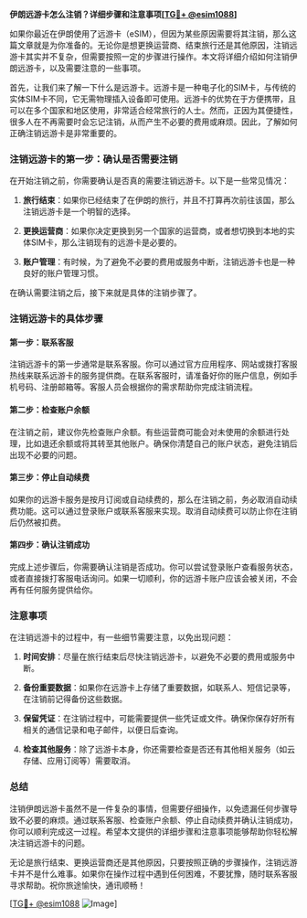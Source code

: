**伊朗远游卡怎么注销？详细步骤和注意事项[[TG💪+ @esim1088](https://t.me/s/esim1088)]**

如果你最近在伊朗使用了远游卡（eSIM），但因为某些原因需要将其注销，那么这篇文章就是为你准备的。无论你是想更换运营商、结束旅行还是其他原因，注销远游卡其实并不复杂，但需要按照一定的步骤进行操作。本文将详细介绍如何注销伊朗远游卡，以及需要注意的一些事项。

首先，让我们来了解一下什么是远游卡。远游卡是一种电子化的SIM卡，与传统的实体SIM卡不同，它无需物理插入设备即可使用。远游卡的优势在于方便携带，且可以在多个国家和地区使用，非常适合经常旅行的人士。然而，正因为其便捷性，很多人在不再需要时会忘记注销，从而产生不必要的费用或麻烦。因此，了解如何正确注销远游卡是非常重要的。

### 注销远游卡的第一步：确认是否需要注销

在开始注销之前，你需要确认是否真的需要注销远游卡。以下是一些常见情况：

1. **旅行结束**：如果你已经结束了在伊朗的旅行，并且不打算再次前往该国，那么注销远游卡是一个明智的选择。
   
2. **更换运营商**：如果你决定更换到另一个国家的运营商，或者想切换到本地的实体SIM卡，那么注销现有的远游卡是必要的。

3. **账户管理**：有时候，为了避免不必要的费用或服务中断，注销远游卡也是一种良好的账户管理习惯。

在确认需要注销之后，接下来就是具体的注销步骤了。

### 注销远游卡的具体步骤

#### 第一步：联系客服

注销远游卡的第一步通常是联系客服。你可以通过官方应用程序、网站或拨打客服热线来联系远游卡的服务提供商。在联系客服时，请准备好你的账户信息，例如手机号码、注册邮箱等。客服人员会根据你的需求帮助你完成注销流程。

#### 第二步：检查账户余额

在注销之前，建议你先检查账户余额。有些运营商可能会对未使用的余额进行处理，比如退还余额或将其转至其他账户。确保你清楚自己的账户状态，避免注销后出现不必要的问题。

#### 第三步：停止自动续费

如果你的远游卡服务是按月订阅或自动续费的，那么在注销之前，务必取消自动续费功能。这可以通过登录账户或联系客服来实现。取消自动续费可以防止你在注销后仍然被扣费。

#### 第四步：确认注销成功

完成上述步骤后，你需要确认注销是否成功。你可以尝试登录账户查看服务状态，或者直接拨打客服电话询问。如果一切顺利，你的远游卡账户应该会被关闭，不会再有任何服务提供给你。

### 注意事项

在注销远游卡的过程中，有一些细节需要注意，以免出现问题：

1. **时间安排**：尽量在旅行结束后尽快注销远游卡，以避免不必要的费用或服务中断。

2. **备份重要数据**：如果你在远游卡上存储了重要数据，如联系人、短信记录等，在注销前记得备份这些数据。

3. **保留凭证**：在注销过程中，可能需要提供一些凭证或文件。确保你保存好所有相关的通信记录和电子邮件，以便日后查询。

4. **检查其他服务**：除了远游卡本身，你还需要检查是否还有其他相关服务（如云存储、应用订阅等）需要取消。

### 总结

注销伊朗远游卡虽然不是一件复杂的事情，但需要仔细操作，以免遗漏任何步骤导致不必要的麻烦。通过联系客服、检查账户余额、停止自动续费并确认注销成功，你可以顺利完成这一过程。希望本文提供的详细步骤和注意事项能够帮助你轻松解决注销远游卡的问题。

无论是旅行结束、更换运营商还是其他原因，只要按照正确的步骤操作，注销远游卡并不是什么难事。如果你在操作过程中遇到任何困难，不要犹豫，随时联系客服寻求帮助。祝你旅途愉快，通讯顺畅！

[[TG💪+ @esim1088](https://t.me/s/esim1088) ![Image](https://i.postimg.cc/4NQfJmqS/Snipaste-2025-05-13-00-14-12.png)]
